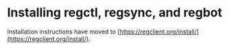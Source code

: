 # Installing regctl, regsync, and regbot

Installation instructions have moved to [https://regclient.org/install/](https://regclient.org/install/).
